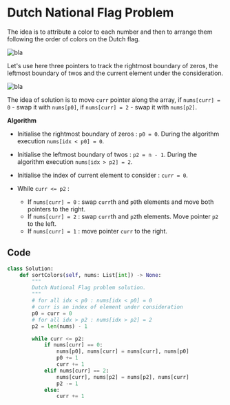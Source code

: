 # Dutch National Flag Problem 

The idea is to attribute a color to each number and then to arrange them following the order of colors on the Dutch flag.

![bla](https://leetcode.com/problems/sort-colors/Figures/75/first_pic2.png)

Let's use here three pointers to track the rightmost boundary of zeros, the leftmost boundary of twos and the current element under the consideration.

![bla](https://leetcode.com/problems/sort-colors/Figures/75/idx.png)

The idea of solution is to move `curr` pointer along the array, if `nums[curr] = 0` - swap it with `nums[p0]`, if `nums[curr] = 2` - swap it with `nums[p2]`.

**Algorithm**

- Initialise the rightmost boundary of zeros : `p0 = 0`. During the algorithm execution `nums[idx < p0] = 0`.

- Initialise the leftmost boundary of twos : `p2 = n - 1`. During the algorithm execution `nums[idx > p2] = 2`.

- Initialise the index of current element to consider : `curr = 0`.

- While `curr <= p2` :

  - If `nums[curr] = 0` : swap `curr`th and `p0`th elements and move both pointers to the right.
  - If `nums[curr] = 2` : swap `curr`th and `p2`th elements. Move pointer `p2` to the left.
  - If `nums[curr] = 1` : move pointer `curr` to the right.

## Code

```python
class Solution:
    def sortColors(self, nums: List[int]) -> None:
        """
        Dutch National Flag problem solution.
        """
        # for all idx < p0 : nums[idx < p0] = 0
        # curr is an index of element under consideration
        p0 = curr = 0
        # for all idx > p2 : nums[idx > p2] = 2
        p2 = len(nums) - 1

        while curr <= p2:
            if nums[curr] == 0:
                nums[p0], nums[curr] = nums[curr], nums[p0]
                p0 += 1
                curr += 1
            elif nums[curr] == 2:
                nums[curr], nums[p2] = nums[p2], nums[curr]
                p2 -= 1
            else:
                curr += 1

```